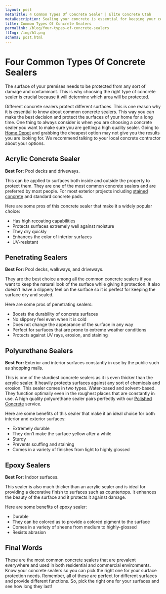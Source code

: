 ```yaml
---
layout: post
metaTitle: 4 Common Types Of Concrete Sealer | Elite Concrete Utah
metaDescription: Sealing your concrete is essential for keeping your concrete looking great and keeping it protected. These are the 4 most common types of sealers.
title: Common Types Of Concrete Sealers
permalink: /blog/four-types-of-concrete-sealers
ftImg: /img/h1.png
schema: post.html
---
```


# Four Common Types Of Concrete Sealers

The surface of your premises needs to be protected from any sort of damage and contaminant. This is why choosing the right type of concrete sealer is crucial because it will determine which area will be protected.

Different concrete sealers protect different surfaces. This is one reason why it is essential to know about common concrete sealers. This way you can make the best decision and protect the surfaces of your home for a long time. One thing to always consider is when you are choosing a concrete sealer you want to make sure you are getting a high quality sealer. Going to <a href="https://www.homedepot.com/b/Paint-Concrete-Coatings-Concrete-Sealers/N-5yc1vZcj9b" target="_blank">Home Depot</a> and grabbing the cheapest option may not give you the results you are looking for. We recommend talking to your local concrete contractor about your options.

## Acrylic Concrete Sealer

**Best For:** Pool decks and driveways.

This can be applied to surfaces both inside and outside the property to protect them. They are one of the most common concrete sealers and are preferred by most people. For most exterior projects including <a href="/services/concrete-staining-utah">stained concrete</a> and standard concrete pads.

Here are some pros of this concrete sealer that make it a widely popular choice:

  <ul>
  <li>Has high recoating capabilities</li>
  <li>Protects surfaces extremely well against moisture</li>
  <li>They dry quickly</li>
  <li>Enhances the color of interior surfaces</li>
  <li>UV-resistant</li>
  </ul>

## Penetrating Sealers

**Best For:** Pool decks, walkways, and driveways.

They are the best choice among all the common concrete sealers if you want to keep the natural look of the surface while giving it protection. It also doesn’t leave a slippery feel on the surface so it is perfect for keeping the surface dry and sealed.

Here are some pros of penetrating sealers:

  <ul>
  <li>Boosts the durability of concrete surfaces</li>
  <li>No slippery feel even when it is cold</li>
  <li>Does not change the appearance of the surface in any way</li>
  <li>Perfect for surfaces that are prone to extreme weather conditions</li>
  <li>Protects against UV rays, erosion, and staining</li>
  </ul>

## Polyurethane Sealers

**Best For:** Exterior and interior surfaces constantly in use by the public such as shopping malls.

This is one of the sturdiest concrete sealers as it is even thicker than the acrylic sealer. It heavily protects surfaces against any sort of chemicals and erosion.
This sealer comes in two types. Water-based and solvent-based. They function optimally even in the roughest places that are constantly in use. A high quality polyurethane sealer pairs perfectly with our <a href="/services/polished-concrete-utah">Polished Concrete</a> service.

Here are some benefits of this sealer that make it an ideal choice for both interior and exterior surfaces:

  <ul>
  <li>Extremely durable</li>
  <li>They don’t make the surface yellow after a while</li>
  <li>Sturdy</li>
  <li>Prevents scuffing and staining</li>
  <li>Comes in a variety of finishes from light to highly glossed</li>
  </ul>

## Epoxy Sealers

**Best For:** Indoor surfaces.

This sealer is also much thicker than an acrylic sealer and is ideal for providing a decorative finish to surfaces such as countertops. It enhances the beauty of the surface and it protects it against damage.

Here are some benefits of epoxy sealer:
  <ul>
  <li>Durable</li>
  <li>They can be colored as to provide a colored pigment to the surface</li>
  <li>Comes in a variety of sheens from medium to highly-glossed</li>
  <li>Resists abrasion</li>
  </ul>

## Final Words

These are the most common concrete sealers that are prevalent everywhere and used in both residential and commercial environments. Know your concrete sealers so you can pick the right one for your surface protection needs.
Remember, all of these are perfect for different surfaces and provide different functions. So, pick the right one for your surfaces and see how long they last!
 

